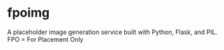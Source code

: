 fpoimg
======

A placeholder image generation service built with Python, Flask, and PIL. FPO = For Placement Only